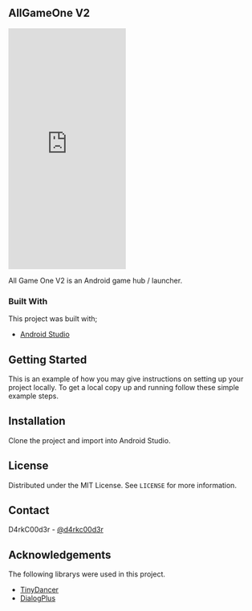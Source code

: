 <!-- ABOUT THE PROJECT -->
## AllGameOne V2

<iframe src="https://giphy.com/embed/PhHflnPispMn3rRy1y" width="234" height="480" frameBorder="0" class="giphy-embed" allowFullScreen></iframe><p><a href="https://giphy.com/gifs/PhHflnPispMn3rRy1y"></a></p>

All Game One V2 is an Android game hub / launcher.

### Built With
This project was built with;
* [Android Studio](https://developer.android.com/studio)


<!-- GETTING STARTED -->
## Getting Started

This is an example of how you may give instructions on setting up your project locally.
To get a local copy up and running follow these simple example steps.


## Installation

Clone the project and import into Android Studio.



<!-- LICENSE -->
## License

Distributed under the MIT License. See `LICENSE` for more information.



<!-- CONTACT -->
## Contact

D4rkC00d3r - [@d4rkc00d3r](https://twitter.com/d4rkc00d3r)



<!-- ACKNOWLEDGEMENTS -->
## Acknowledgements

The following librarys were used in this project.
* [TinyDancer](https://github.com/friendlyrobotnyc/TinyDancer)
* [DialogPlus](https://github.com/orhanobut/dialogplus)

